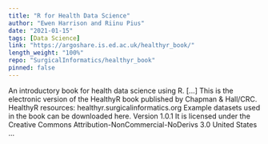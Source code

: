 ```yaml
---
title: "R for Health Data Science"
author: "Ewen Harrison and Riinu Pius"
date: "2021-01-15"
tags: [Data Science]
link: "https://argoshare.is.ed.ac.uk/healthyr_book/"
length_weight: "100%"
repo: "SurgicalInformatics/healthyr_book"
pinned: false
---
```


An introductory book for health data science using R. [...] This is the electronic version of the HealthyR book published by Chapman & Hall/CRC. HealthyR resources: healthyr.surgicalinformatics.org Example datasets used in the book can be downloaded here. Version 1.0.1 It is licensed under the Creative Commons Attribution-NonCommercial-NoDerivs 3.0 United States ...
